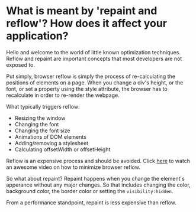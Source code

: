 # What is meant by 'repaint and reflow'? How does it affect your application?

Hello and welcome to the world of little known optimization techniques. Reflow and repaint are important concepts that most developers are not exposed to.

Put simply, browser reflow is simply the process of re-calculating the positions of elements on a page. When you change a div's height, or the font, or set a property using the style attribute, the browser has to recalculate in order to re-render
the webpage.

What typically triggers reflow:

* Resizing the window
* Changing the font
* Changing the font size
* Animations of DOM elements
* Adding/removing a stylesheet
* Calculating offsetWidth or offsetHeight

Reflow is an expensive process and should be avoided. Click [here](https://www.youtube.com/watch?v=ZHxbs5WEQzE) to watch an awesome video on how to minimize browser reflow.

So what about repaint? Repaint happens when you change the element's apperance without any major changes. So that includes changing the color, background color, the border color or setting the
`visibility:hidden`.

From a performance standpoint, repaint is less expensive than reflow.
